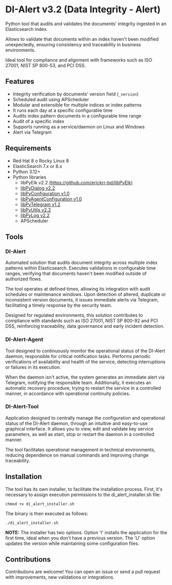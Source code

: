 # DI-Alert v3.2 (Data Integrity - Alert)

Python tool that audits and validates the documents' integrity ingested in an Elasticsearch index.

Allows to validate that documents within an index haven't been modified unexpectedly, ensuring consistency and traceability in business environments.

Ideal tool for compliance and alignment with frameworks such as ISO 27001, NIST SP 800-53, and PCI DSS.

## Features
- Integrity verification by documents' version field (`_version`)
- Scheduled audit using APScheduler
- Modular and extensible for multiple indices or index patterns
- It runs each day at a specific configurable time
- Audits index pattern documents in a configurable time range
- Audit of a specific index
- Supports running as a service/daemon on Linux and Windows
- Alert via Telegram

## Requirements
- Red Hat 8 o Rocky Linux 8
- ElasticSearch 7.x or 8.x
- Python 3.12+
- Python libraries
  - libPyElk v2.2 [(https://github.com/erickrr-bd/libPyElk)](https://github.com/erickrr-bd/libPyElk)
  - [libPyDialog v2.2](https://github.com/erickrr-bd/libPyDialog)
  - [libPyConfiguration v1.0](https://github.com/erickrr-bd/libPyConfiguration)
  - [libPyAgentConfiguration v1.0](https://github.com/erickrr-bd/libPyAgentConfiguration)
  - [libPyTelegram v1.2](https://github.com/erickrr-bd/libPyTelegram)
  - [libPyUtils v2.2](https://github.com/erickrr-bd/libPyUtils)
  - [libPyLog v2.2](https://github.com/erickrr-bd/libPyLog)
  - APScheduler

## Tools

### DI-Alert

Automated solution that audits document integrity across multiple index patterns within Elasticsearch. Executes validations in configurable time ranges, verifying that documents haven't been modified outside of authorized flows.

The tool operates at defined times, allowing its integration with audit schedules or maintenance windows. Upon detection of altered, duplicate or inconsistent version documents, it issues immediate alerts via Telegram, facilitating a timely response by the security team.

Designed for regulated environments, this solution contributes to compliance with standards such as ISO 27001, NIST SP 800-92 and PCI DSS, reinforcing traceability, data governance and early incident detection.

### DI-Alert-Agent

Tool designed to continuously monitor the operational status of the DI-Alert daemon, responsible for critical notification tasks. Performs periodic verifications of availability and health of the service, detecting interruptions or failures in its execution.

When the daemon isn't active, the system generates an immediate alert via Telegram, notifying the responsible team. Additionally, it executes an automatic recovery procedure, trying to restart the service in a controlled manner, in accordance with operational continuity policies.

### DI-Alert-Tool

Application designed to centrally manage the configuration and operational status of the DI-Alert daemon, through an intuitive and easy-to-use graphical interface. It allows you to view, edit and validate key service parameters, as well as start, stop or restart the daemon in a controlled manner.

The tool facilitates operational management in technical environments, reducing dependence on manual commands and improving change traceability. 
 
## Installation 

The tool has its own installer, to facilitate the installation process. First, it's necessary to assign execution permissions to the di_alert_installer.sh file:

`chmod +x di_alert_installer.sh`

The binary is then executed as follows:

`./di_alert_installer.sh`

**NOTE:** The installer has two options. Option 'I' installs the application for the first time, ideal when you don't have a previous version. The 'U' option updates the version while maintaining some configuration files.

## Contributions

Contributions are welcome! You can open an issue or send a pull request with improvements, new validations or integrations.
